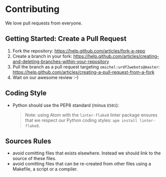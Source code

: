 # Contributing

We love pull requests from everyone.

## Getting Started: Create a Pull Request

1. Fork the repository: https://help.github.com/articles/fork-a-repo
2. Create a branch in your fork: https://help.github.com/articles/creating-and-deleting-branches-within-your-repository
3. Pull the branch as a pull request targeting `omichel:urdf2webots@master`: https://help.github.com/articles/creating-a-pull-request-from-a-fork
4. Wait on our awesome review :-)

## Coding Style

- Python should use the PEP8 standard (minus `E501`):

    > Note: using Atom with the `linter-flake8` linter package ensures that we respect our Python coding styles: `apm install linter-flake8`.

## Sources Rules

- avoid comitting files that exists elsewhere. Instead we should link to the source of these files.
- avoid comitting files that can be re-created from other files using a Makefile, a script or a compiler.

